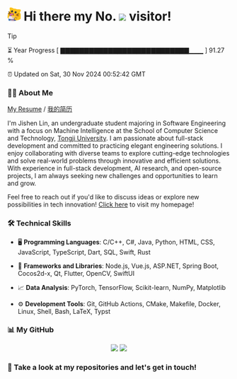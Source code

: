 <h1>
  <img src='assets/MeowClorox.gif' height='30' width='30'/>
  Hi there my No.
  <img src='https://profile-counter.glitch.me/MinmusLin/count.svg'/>
  visitor!
</h1>

> [!TIP]
> ⏳ Year Progress [ ▇▇▇▇▇▇▇▇▇▇▇▇▇▇▇▇▇▇▇▇▇▇▇▇▇▇▇▁▁▁ ] 91.27 %
>
> ⏰ Updated on Sat, 30 Nov 2024 00:52:42 GMT

### 👨‍💻 About Me

[My Resume](https://github.com/MinmusLin/MinmusLin/raw/refs/heads/main/resume/Resume_En.pdf) / [我的简历](https://github.com/MinmusLin/MinmusLin/raw/refs/heads/main/resume/Resume_Zh.pdf)

I'm Jishen Lin, an undergraduate student majoring in Software Engineering with a focus on Machine Intelligence at the School of Computer Science and Technology, [Tongji University](https://www.tongji.edu.cn). I am passionate about full-stack development and committed to practicing elegant engineering solutions. I enjoy collaborating with diverse teams to explore cutting-edge technologies and solve real-world problems through innovative and efficient solutions. With experience in full-stack development, AI research, and open-source projects, I am always seeking new challenges and opportunities to learn and grow.

Feel free to reach out if you'd like to discuss ideas or explore new possibilities in tech innovation! [Click here](https://minmuslin.github.io) to visit my homepage!

### 🛠️ Technical Skills

* 🖥️ **Programming Languages**: C/C++, C#, Java, Python, HTML, CSS, JavaScript, TypeScript, Dart, SQL, Swift, Rust

* 🧰 **Frameworks and Libraries**: Node.js, Vue.js, ASP.NET, Spring Boot, Cocos2d-x, Qt, Flutter, OpenCV, SwiftUI

* 📈 **Data Analysis**: PyTorch, TensorFlow, Scikit-learn, NumPy, Matplotlib

* ⚙️ **Development Tools**: Git, GitHub Actions, CMake, Makefile, Docker, Linux, Shell, Bash, LaTeX, Typst

### 📊 My GitHub

<div align='center'>
  <img src='https://github-readme-stats.vercel.app/api?username=MinmusLin&show_icons=true&count_private=true' height='190'/>
  <img src='https://github-readme-stats.vercel.app/api/top-langs/?username=MinmusLin&layout=compact' height='190'/>
</div>

### 🥰 Take a look at my repositories and let's get in touch!
